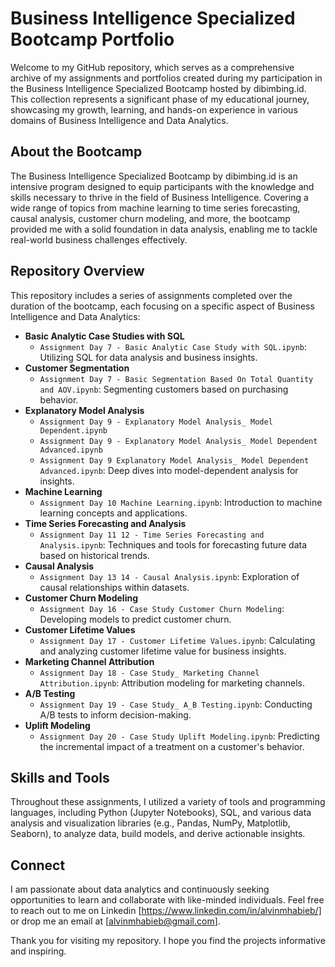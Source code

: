 # Business Intelligence Specialized Bootcamp Portfolio

Welcome to my GitHub repository, which serves as a comprehensive archive of my assignments and portfolios created during my participation in the Business Intelligence Specialized Bootcamp hosted by dibimbing.id. This collection represents a significant phase of my educational journey, showcasing my growth, learning, and hands-on experience in various domains of Business Intelligence and Data Analytics.

## About the Bootcamp

The Business Intelligence Specialized Bootcamp by dibimbing.id is an intensive program designed to equip participants with the knowledge and skills necessary to thrive in the field of Business Intelligence. Covering a wide range of topics from machine learning to time series forecasting, causal analysis, customer churn modeling, and more, the bootcamp provided me with a solid foundation in data analysis, enabling me to tackle real-world business challenges effectively.

## Repository Overview

This repository includes a series of assignments completed over the duration of the bootcamp, each focusing on a specific aspect of Business Intelligence and Data Analytics:

- **Basic Analytic Case Studies with SQL**
  - `Assignment Day 7 - Basic Analytic Case Study with SQL.ipynb`: Utilizing SQL for data analysis and business insights.
- **Customer Segmentation**
  - `Assignment Day 7 - Basic Segmentation Based On Total Quantity and AOV.ipynb`: Segmenting customers based on purchasing behavior.
- **Explanatory Model Analysis**
  - `Assignment Day 9 - Explanatory Model Analysis_ Model Dependent.ipynb`
  - `Assignment Day 9 - Explanatory Model Analysis_ Model Dependent Advanced.ipynb`
  - `Assignment Day 9 Explanatory Model Analysis_ Model Dependent Advanced.ipynb`: Deep dives into model-dependent analysis for insights.
- **Machine Learning**
  - `Assignment Day 10 Machine Learning.ipynb`: Introduction to machine learning concepts and applications.
- **Time Series Forecasting and Analysis**
  - `Assignment Day 11 12 - Time Series Forecasting and Analysis.ipynb`: Techniques and tools for forecasting future data based on historical trends.
- **Causal Analysis**
  - `Assignment Day 13 14 - Causal Analysis.ipynb`: Exploration of causal relationships within datasets.
- **Customer Churn Modeling**
  - `Assignment Day 16 - Case Study Customer Churn Modeling`: Developing models to predict customer churn.
- **Customer Lifetime Values**
  - `Assignment Day 17 - Customer Lifetime Values.ipynb`: Calculating and analyzing customer lifetime value for business insights.
- **Marketing Channel Attribution**
  - `Assignment Day 18 - Case Study_ Marketing Channel Attribution.ipynb`: Attribution modeling for marketing channels.
- **A/B Testing**
  - `Assignment Day 19 - Case Study_ A_B Testing.ipynb`: Conducting A/B tests to inform decision-making.
- **Uplift Modeling**
  - `Assignment Day 20 - Case Study Uplift Modeling.ipynb`: Predicting the incremental impact of a treatment on a customer's behavior.

## Skills and Tools

Throughout these assignments, I utilized a variety of tools and programming languages, including Python (Jupyter Notebooks), SQL, and various data analysis and visualization libraries (e.g., Pandas, NumPy, Matplotlib, Seaborn), to analyze data, build models, and derive actionable insights.

## Connect

I am passionate about data analytics and continuously seeking opportunities to learn and collaborate with like-minded individuals. Feel free to reach out to me on Linkedin [https://www.linkedin.com/in/alvinmhabieb/] or drop me an email at [alvinmhabieb@gmail.com].

Thank you for visiting my repository. I hope you find the projects informative and inspiring.
